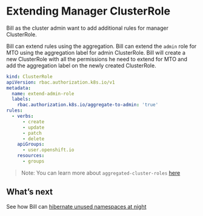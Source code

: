 # Extending Manager ClusterRole

Bill as the cluster admin want to add additional rules for manager ClusterRole.

Bill can extend rules using the aggregation. Bill can extend the `admin` role for MTO using the aggregation label for admin ClusterRole. Bill will create a new ClusterRole with all the permissions he need to extend for MTO and add the aggregation label on the newly created ClusterRole.

```yaml
kind: ClusterRole
apiVersion: rbac.authorization.k8s.io/v1
metadata:
  name: extend-admin-role
  labels:
    rbac.authorization.k8s.io/aggregate-to-admin: 'true'
rules:
  - verbs:
      - create
      - update
      - patch
      - delete
    apiGroups:
      - user.openshift.io
    resources:
      - groups
```

> Note: You can learn more about `aggregated-cluster-roles` [here](https://kubernetes.io/docs/reference/access-authn-authz/rbac/#aggregated-clusterroles)

## What’s next

See how Bill can [hibernate unused namespaces at night](./hibernation.md)
